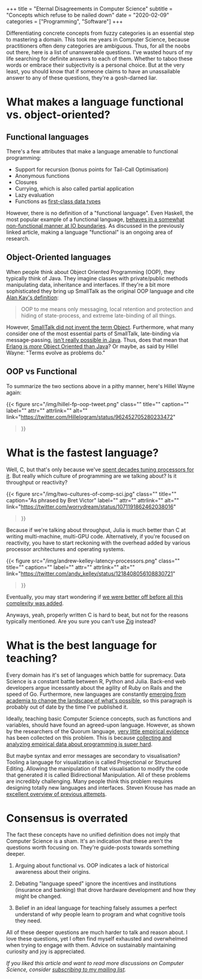 +++
title = "Eternal Disagreements in Computer Science"
subtitle = "Concepts which refuse to be nailed down"
date = "2020-02-09"
categories = ["Programming", "Software"]
+++

Differentiating concrete concepts from fuzzy categories is an essential step to mastering a domain. This took me years in Computer Science, because practitioners often deny categories are ambiguous. Thus, for all the noobs out there, here is a list of unanswerable questions. I've wasted hours of my life searching for definite answers to each of them. Whether to taboo these words or embrace their subjectivity is a personal choice. But at the very least, you should know that if someone claims to have an unassailable answer to any of these questions, they're a gosh-darned liar.

# What makes a language functional vs. object-oriented?

## Functional languages

There's a few attributes that make a language amenable to functional programming:

- Support for recursion (bonus points for Tail-Call Optimisation)
- Anonymous functions
- Closures
- Currying, which is also called partial application
- Lazy evaluation
- Functions as [first-class data types](https://en.wikipedia.org/wiki/First-class_citizen)

However, there is no definition of a "functional language". Even Haskell, the most popular example of a functional language, [behaves in a somewhat non-functional manner at IO boundaries](https://futureofcoding.org/essays/dctp.html#haskell-and-the-io-monad). As discussed in the previously linked article, making a language "functional" is an ongoing area of research.

## Object-Oriented languages

When people think about Object Oriented Programming (OOP), they typically think of Java. They imagine classes with private/public methods manipulating data, inheritance and interfaces. If they're a bit more sophisticated they bring up SmallTalk as the original OOP language and cite [Alan Kay's definition](http://userpage.fu-berlin.de/~ram/pub/pub_jf47ht81Ht/doc_kay_oop_en):

> OOP to me means only messaging, local retention and protection and hiding of state-process, and extreme late-binding of all things.

However, [SmallTalk did not invent the term Object](https://www.hillelwayne.com/post/alan-kay/). Furthermore, what many consider one of the most essential parts of SmallTalk, late-binding via message-passing, [isn't really possible in Java](https://softwareengineering.stackexchange.com/a/140607/98711). Thus, does that mean that [Erlang is *more* Object Oriented than Java](https://www.infoq.com/interviews/johnson-armstrong-oop/)? Or maybe, as said by Hillel Wayne: "Terms evolve as problems do."

## OOP vs Functional

To summarize the two sections above in a pithy manner, here's Hillel Wayne again:

{{< figure
  src="/img/hillel-fp-oop-tweet.png"
  class=""
  title=""
  caption=""
  label=""
  attr=""
  attrlink=""
  alt=""
  link="https://twitter.com/Hillelogram/status/962452705280233472"
 >}}

# What is the fastest language?

Well, C, but that's only because we've [spent decades tuning processors for it](https://queue.acm.org/detail.cfm?id=3212479). But really which culture of programming are we talking about? Is it throughput or reactivity?

{{< figure
  src="/img/two-cultures-of-comp-sci.jpg"
  class=""
  title=""
  caption="As phrased by Bret Victor"
  label=""
  attr=""
  attrlink=""
  alt=""
  link="https://twitter.com/worrydream/status/1071191862462038016"
 >}}

Because if we're talking about throughput, Julia is much better than C at writing multi-machine, multi-GPU code. Alternatively, if you're focused on reactivity, you have to start reckoning with the overhead added by various processor architectures and operating systems.

{{< figure
  src="/img/andrew-kelley-latency-processors.png"
  class=""
  title=""
  caption=""
  label=""
  attr=""
  attrlink=""
  alt=""
  link="https://twitter.com/andy_kelley/status/1218408056108830721"
 >}}

Eventually, you may start wondering if [we were better off before all this complexity was added](https://threadreaderapp.com/thread/927593460642615296.html).

Anyways, yeah, properly written C is hard to beat, but not for the reasons typically mentioned. Are you sure you can't use [Zig](https://ziglang.org/) instead?

# What is the best language for teaching?

Every domain has it's set of languages which battle for supremacy. Data Science is a constant battle between R, Python and Julia. Back-end web developers argue incessantly about the agility of Ruby on Rails and the speed of Go. Furthermore, new languages are constantly [emerging from academia to change the landscape of what's possible](https://graydon2.dreamwidth.org/253769.html), so this paragraph is probably out of date by the time I've published it.

Ideally, teaching basic Computer Science concepts, such as functions and variables, should have found an agreed-upon language. However, as shown by the researchers of the Quorum language, [very little empirical evidence](https://quorumlanguage.com/evidence.html) has been collected on this problem. This is because [collecting and analyzing empirical data about programming is super hard](https://www.hillelwayne.com/post/this-is-how-science-happens/).

But maybe syntax and error messages are secondary to visualisation? Tooling a language for visualization is called Projectional or Structured Editing. Allowing the manipulation of that visualisation to modify the code that generated it is called Bidirectional Manipulation. All of these problems are incredibly challenging. Many people think this problem requires designing totally new languages and interfaces. Steven Krouse has made an [excellent overview of previous attempts](https://futureofcoding.org/catalog/).

# Consensus is overrated

The fact these concepts have no unified definition does not imply that Computer Science is a sham. It's an indication that these aren't the questions worth focusing on. They're guide-posts towards something deeper.

1. Arguing about functional vs. OOP indicates a lack of historical awareness about their origins.

2. Debating "language speed" ignore the incentives and institutions (insurance and banking) that drove hardware development and how they might be changed.

3. Belief in an ideal language for teaching falsely assumes a perfect understand of _why_ people learn to program and what cognitive tools they need.

All of these deeper questions are much harder to talk and reason about. I love these questions, yet I often find myself exhausted and overwhelmed when trying to engage with them. Advice on sustainably maintaining curiosity and joy is appreciated.

*If you liked this article and want to read more discussions on Computer Science, consider* [*subscribing to my mailing list*](https://uwaterloo.us15.list-manage.com/subscribe?u=d5612fe997cc72aac70c4ffe9&id=76226838bc)*.*
